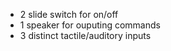 * 2 slide switch for on/off
* 1 speaker for ouputing commands
* 3 distinct tactile/auditory inputs

